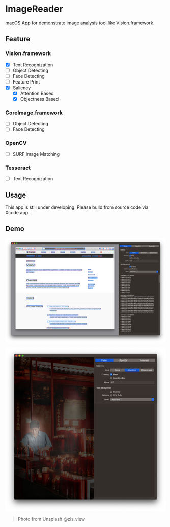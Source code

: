 # ImageReader

macOS App for demonstrate image analysis tool like Vision.framework.


## Feature

### Vision.framework
- [x] Text Recognization
- [ ] Object Detecting
- [ ] Face Detecting
- [ ] Feature Print
- [x] Saliency
  - [x] Attention Based
  - [x] Objectness Based

### CoreImage.framework
- [ ] Object Detecting
- [ ] Face Detecting

### OpenCV
- [ ] SURF Image Matching

### Tesseract
- [ ] Text Recognization


## Usage

This app is still under developing. Please build from source code via Xcode.app.


## Demo
![Text Recognize](./Press/snapshot.png)

![Image Saliency](./Press/snapshot-2.png)
> Photo from Unsplash @zis_view
